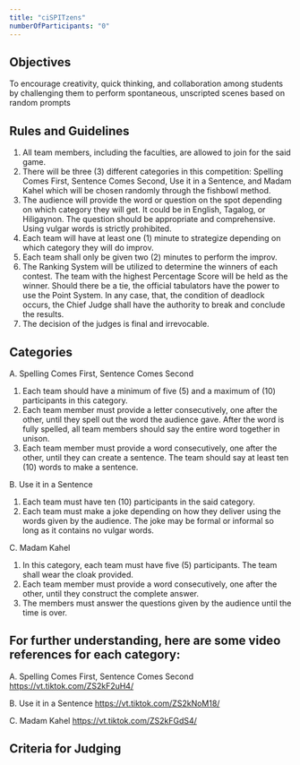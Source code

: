 ```yaml
---
title: "ciSPITzens"
numberOfParticipants: "0"
---
```


## Objectives

To encourage creativity, quick thinking, and collaboration among students by challenging them to perform spontaneous, unscripted scenes based on random prompts


## Rules and Guidelines

1. All team members, including the faculties, are allowed to join for the said game.
2. There will be three (3) different categories in this competition: Spelling Comes First, Sentence Comes Second, Use it in a   Sentence, and Madam Kahel which will be chosen randomly through the fishbowl method.
3. The audience will provide the word or question on the spot depending on which category they will get. It could be in English, Tagalog, or Hiligaynon. The question should be appropriate and comprehensive. Using vulgar words is strictly prohibited.
4. Each team will have at least one (1) minute to strategize depending on which category they will do improv.
5. Each team shall only be given two (2) minutes to perform the improv.
6. The Ranking System will be utilized to determine the winners of each contest. The team with the highest Percentage Score will be held as the winner. Should there be a tie, the official tabulators have the power to use the Point System. In any case, that, the condition of deadlock occurs, the Chief Judge shall have the authority to break and conclude the results.
7. The decision of the judges is final and irrevocable.


## Categories 

A. Spelling Comes First, Sentence Comes Second
1. Each team should have a minimum of five (5) and a maximum of (10) participants in this category.
2. Each team member must provide a letter consecutively, one after the other, until they spell out the word the audience gave. After the word is fully spelled, all team members should say the entire word together in unison.
3. Each team member must provide a word consecutively, one after the other, until they can create a sentence. The team should say at least ten (10) words to make a sentence.


B. Use it in a Sentence
1. Each team must have ten (10) participants in the said category.
2. Each team must make a joke depending on how they deliver using the words given by the audience. The joke may be formal or informal so long as it contains no vulgar words.

C. Madam Kahel
1. In this category, each team must have five (5) participants. The team shall wear the cloak provided.
2. Each team member must provide a word consecutively, one after the other, until they construct the complete answer.
3. The members must answer the questions given by the audience until the time is over.

## For further understanding, here are some video references for each category:
A. Spelling Comes First, Sentence Comes Second
https://vt.tiktok.com/ZS2kF2uH4/

B. Use it in a Sentence
https://vt.tiktok.com/ZS2kNoM18/

C. Madam Kahel
https://vt.tiktok.com/ZS2kFGdS4/


## Criteria for Judging


